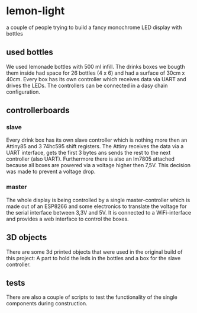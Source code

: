 # lemon-light
a couple of people trying to build a fancy monochrome LED display with bottles

## used bottles
We used lemonade bottles with 500 ml infill. The drinks boxes we bougth them inside had space for 26 bottles (4 x 6) and had a surface of 30cm x 40cm. Every box has its own controller which receives data via UART and drives the LEDs. The controllers can be connected in a dasy chain configuration.

## controllerboards

### slave

Every drink box has its own slave controller which is nothing more then an Attiny85 and 3 74hc595 shift registers. The Attiny receives the data via a UART interface, gets the first 3 bytes ans sends the rest to the next controller (also UART). Furthermore there is also an lm7805 attached because all boxes are powered via a voltage higher then 7,5V. This decision was made to prevent a voltage drop.

### master

The whole display is being controlled by a single master-controller which is made out of an ESP8266 and some electronics to translate the voltage for the serial interface between 3,3V and 5V. It is connected to a WiFi-interface and provides a web interface to control the boxes.

## 3D objects

There are some 3d printed objects that were used in the original build of this project: A part to hold the leds in the bottles and a box for the slave controller.

## tests

There are also a couple of scripts to test the functionality of the single components during construction.